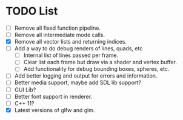 # TODO List

- [ ] Remove all fixed function pipeline.
- [ ] Remove all intermediate mode calls.
- [x] Remove all vector lists and returning indices.
- [ ] Add a way to do debug renders of lines, quads, etc
  - [ ] Internal list of lines passed per frame.
  - [ ] Clear list each frame but draw via a shader and vertex buffer.
  - [ ] Add functionality for debug bounding boxes, spheres, etc.
- [ ] Add better logging and output for errors and information.
- [ ] Better media support, maybe add SDL lib support?
- [ ] GUI Lib?
- [ ] Better font support in renderer.
- [ ] C++ 11?
- [x] Latest versions of glfw and glm.
